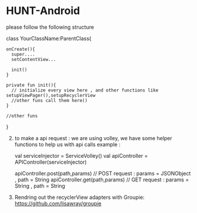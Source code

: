 # HUNT-Android

please follow the following structure 

class YourClassName:ParentClass{
    
    onCreate(){
      super....
      setContentView...
      
      init()
    }
    
    private fun init(){
      // initialize every view here , and other functions like setupViewPager(),setupRecyclerView
      //other funs call them here()       
    }
    
    //other funs 
}

2. to make a api request : we are using volley, we have some helper functions to help us with api calls
example : 
     
     val serviceInjector = ServiceVolley()
     val apiController = APIController(serviceInjector)
     
     apiController.post(path,params) // POST request :  params = JSONObject , path = String
     apiController.get(path,params) // GET request :  params =  String , path = String
     
     
 3. Rendring out the recyclerView adapters with Groupie: https://github.com/lisawray/groupie
     

